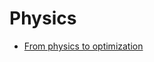 # Physics

- [From physics to optimization](https://towardsdatascience.com/how-to-turn-physics-into-an-optimization-problem-11b3fbf83062)